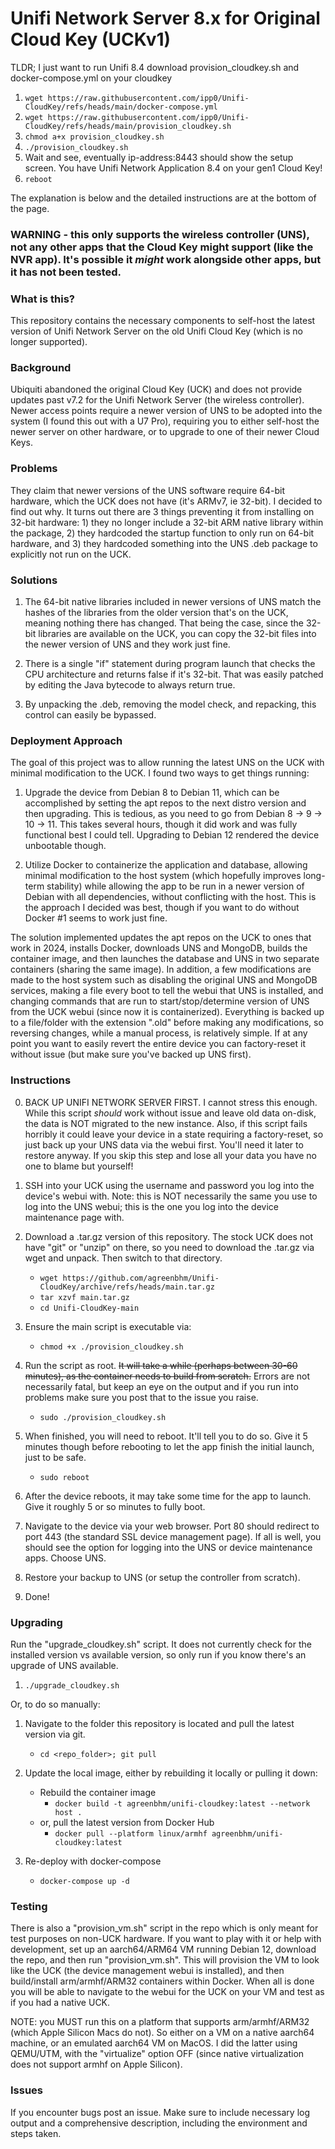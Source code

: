 # Unifi Network Server 8.x for Original Cloud Key (UCKv1)

TLDR; I just want to run Unifi 8.4
download provision_cloudkey.sh and docker-compose.yml on your cloudkey
1. `wget https://raw.githubusercontent.com/ipp0/Unifi-CloudKey/refs/heads/main/docker-compose.yml`
2. `wget https://raw.githubusercontent.com/ipp0/Unifi-CloudKey/refs/heads/main/provision_cloudkey.sh`
3. `chmod a+x provision_cloudkey.sh`
4. `./provision_cloudkey.sh`
5. Wait and see, eventually ip-address:8443 should show the setup screen. You have Unifi Network Application 8.4 on your gen1 Cloud Key!
6. `reboot`

The explanation is below and the detailed instructions are at the bottom of the page.

### WARNING - this only supports the wireless controller (UNS), not any other apps that the Cloud Key might support (like the NVR app).  It's possible it *might* work alongside other apps, but it has not been tested.

### What is this?
This repository contains the necessary components to self-host the latest version of Unifi Network Server on the old Unifi Cloud Key (which is no longer supported).

### Background
Ubiquiti abandoned the original Cloud Key (UCK) and does not provide updates past v7.2 for the Unifi Network Server (the wireless controller).  Newer access points require a newer version of UNS to be adopted into the system (I found this out with a U7 Pro), requiring you to either self-host the newer server on other hardware, or to upgrade to one of their newer Cloud Keys.

### Problems
They claim that newer versions of the UNS software require 64-bit hardware, which the UCK does not have (it's ARMv7, ie 32-bit).  I decided to find out why.  It turns out there are 3 things preventing it from installing on 32-bit hardware: 1) they no longer include a 32-bit ARM native library within the package, 2) they hardcoded the startup function to only run on 64-bit hardware, and 3) they hardcoded something into the UNS .deb package to explicitly not run on the UCK.

### Solutions

1. The 64-bit native libraries included in newer versions of UNS match the hashes of the libraries from the older version that's on the UCK, meaning nothing there has changed.  That being the case, since the 32-bit libraries are available on the UCK, you can copy the 32-bit files into the newer version of UNS and they work just fine.

2. There is a single "if" statement during program launch that checks the CPU architecture and returns false if it's 32-bit.  That was easily patched by editing the Java bytecode to always return true.

3. By unpacking the .deb, removing the model check, and repacking, this control can easily be bypassed.

### Deployment Approach
The goal of this project was to allow running the latest UNS on the UCK with minimal modification to the UCK.  I found two ways to get things running:

1. Upgrade the device from Debian 8 to Debian 11, which can be accomplished by setting the apt repos to the next distro version and then upgrading. This is tedious, as you need to go from Debian 8 -> 9 -> 10 -> 11.  This takes several hours, though it did work and was fully functional best I could tell.  Upgrading to Debian 12 rendered the device unbootable though.

2. Utilize Docker to containerize the application and database, allowing minimal modification to the host system (which hopefully improves long-term stability) while allowing the app to be run in a newer version of Debian with all dependencies, without conflicting with the host.  This is the approach I decided was best, though if you want to do without Docker #1 seems to work just fine.

The solution implemented updates the apt repos on the UCK to ones that work in 2024, installs Docker, downloads UNS and MongoDB, builds the container image, and then launches the database and UNS in two separate containers (sharing the same image).  In addition, a few modifications are made to the host system such as disabling the original UNS and MongoDB services, making a file every boot to tell the webui that UNS is installed, and changing commands that are run to start/stop/determine version of UNS from the UCK webui (since now it is containerized).  Everything is backed up to a file/folder with the extension ".old" before making any modifications, so reversing changes, while a manual process, is relatively simple.  If at any point you want to easily revert the entire device you can factory-reset it without issue (but make sure you've backed up UNS first).

### Instructions

0. BACK UP UNIFI NETWORK SERVER FIRST.  I cannot stress this enough.  While this script *should* work without issue and leave old data on-disk, the data is NOT migrated to the new instance.  Also, if this script fails horribly it could leave your device in a state requiring a factory-reset, so just back up your UNS data via the webui first.  You'll need it later to restore anyway.  If you skip this step and lose all your data you have no one to blame but yourself!

1. SSH into your UCK using the username and password you log into the device's webui with.  Note: this is NOT necessarily the same you use to log into the UNS webui; this is the one you log into the device maintenance page with.

2. Download a .tar.gz version of this repository.  The stock UCK does not have "git" or "unzip" on there, so you need to download the .tar.gz via wget and unpack.  Then switch to that directory.
    * `wget https://github.com/agreenbhm/Unifi-CloudKey/archive/refs/heads/main.tar.gz`
    * `tar xzvf main.tar.gz`
    * `cd Unifi-CloudKey-main`

3. Ensure the main script is executable via:
    * `chmod +x ./provision_cloudkey.sh`

4. Run the script as root.  ~~It will take a while (perhaps between 30-60 minutes), as the container needs to build from scratch.~~  Errors are not necessarily fatal, but keep an eye on the output and if you run into problems make sure you post that to the issue you raise.
    * `sudo ./provision_cloudkey.sh`

5. When finished, you will need to reboot.  It'll tell you to do so. Give it 5 minutes though before rebooting to let the app finish the initial launch, just to be safe.
    * `sudo reboot`

6. After the device reboots, it may take some time for the app to launch.  Give it roughly 5 or so minutes to fully boot.

7. Navigate to the device via your web browser.  Port 80 should redirect to port 443 (the standard SSL device management page).  If all is well, you should see the option for logging into the UNS or device maintenance apps.  Choose UNS.

8. Restore your backup to UNS (or setup the controller from scratch).

9. Done!

### Upgrading
Run the "upgrade_cloudkey.sh" script.  It does not currently check for the installed version vs available version, so only run if you know there's an upgrade of UNS available.

1. `./upgrade_cloudkey.sh`

Or, to do so manually:

1. Navigate to the folder this repository is located and pull the latest version via git.
    - `cd <repo_folder>; git pull`

2. Update the local image, either by rebuilding it locally or pulling it down:
    - Rebuild the container image
      - `docker build -t agreenbhm/unifi-cloudkey:latest --network host .`
    - or, pull the latest version from Docker Hub
      - `docker pull --platform linux/armhf agreenbhm/unifi-cloudkey:latest`

3. Re-deploy with docker-compose
    - `docker-compose up -d`

### Testing
There is also a "provision_vm.sh" script in the repo which is only meant for test purposes on non-UCK hardware.  If you want to play with it or help with development, set up an aarch64/ARM64 VM running Debian 12, download the repo, and then run "provision_vm.sh".  This will provision the VM to look like the UCK (the device management webui is installed), and then build/install arm/armhf/ARM32 containers within Docker.  When all is done you will be able to navigate to the webui for the UCK on your VM and test as if you had a native UCK.

NOTE: you MUST run this on a platform that supports arm/armhf/ARM32 (which Apple Silicon Macs do not).  So either on a VM on a native aarch64 machine, or an emulated aarch64 VM on MacOS.  I did the latter using QEMU/UTM, with the "virtualize" option OFF (since native virtualization does not support armhf on Apple Silicon).

### Issues
If you encounter bugs post an issue.  Make sure to include necessary log output and a comprehensive description, including the environment and steps taken.
